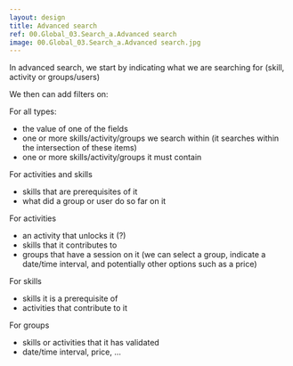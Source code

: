 ```yaml
---
layout: design
title: Advanced search
ref: 00.Global_03.Search_a.Advanced search
image: 00.Global_03.Search_a.Advanced search.jpg
---
```


In advanced search, we start by indicating what we are searching for (skill, activity or groups/users)

We then can add filters on:

For all types:
- the value of one of the fields
- one or more skills/activity/groups we search within (it searches within the intersection of these items)
- one or more skills/activity/groups it must contain


For activities and skills
- skills that are prerequisites of it
- what did a group or user do so far on it

For activities
- an activity that unlocks it (?)
- skills that it contributes to
- groups that have a session on it (we can select a group, indicate a date/time interval, and potentially other options such as a price)

For skills
- skills it is a prerequisite of
- activities that contribute to it

For groups
- skills or activities that it has validated
- date/time interval, price, ...
